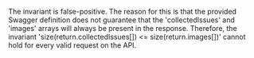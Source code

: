 The invariant is false-positive. The reason for this is that the provided Swagger definition does not guarantee that the 'collectedIssues' and 'images' arrays will always be present in the response. Therefore, the invariant 'size(return.collectedIssues[]) <= size(return.images[])' cannot hold for every valid request on the API.

